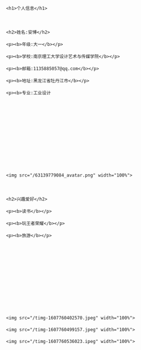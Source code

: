       <h1>个人信息</h1>

      

      <h2>姓名:安博</h2>

      <p><b>年级:大一</b></p>

      <p><b>学校:南京理工大学设计艺术与传媒学院</b></p>

      <p><b>邮箱:1135885057@qq.com</b></p>

      <p><b>地址:黑龙江省牡丹江市</b></p>

      <p><b>专业:工业设计

   

      

      

      

        

      

      <img src="/63139779084_avatar.png" width="100%">

   

      <h2>兴趣爱好</h2>

      <p><b>读书</b></p>

      <p><b>玩王者荣耀</b></p>

      <p><b>旅游</b></p>

    

    

     

     

     

     

      <img src="/timg-1607760402570.jpeg" width="100%">      

      <img src="/timg-1607760499157.jpeg" width="100%"> 

      <img src="/timg-1607760536023.ipeg" width="100%">

    

 

 

